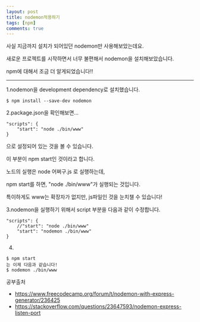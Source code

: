 ```yaml
---
layout: post
title: nodemon적용하기
tags: [npm]
comments: true
---
```


사실 지금까지 설치가 되어있던 nodemon만 사용해보았는데요.

새로운 프로젝트를 시작하면서 너무 불편해서 nodemon을 설치해보았습니다.

npm에 대해서 조금 더 알게되었습니다!!

---

1.nodemon을 development dependency로 설치했습니다.

```
$ npm install --save-dev nodemon
```

2.package.json을 확인해보면...

```
"scripts": {
	"start": "node ./bin/www"
}
```

으로 설정되어 있는 것을 볼 수 있습니다.

이 부분이 npm start인 것이라고 합니다.

노드의 실행은 node 어쩌구.js 로 실행하는데,

npm start를 하면, "node ./bin/www"가 실행되는 것입니다.

특이하게도 www는 확장자가 없지만, js파일인 것을 눈치챌 수 있습니다!

3.nodemon을 실행하기 위해서 script 부분을 다음과 같이 수정합니다.

```
"scripts": {
	//"start": "node ./bin/www"
	"start": "nodemon ./bin/www"
}
```

4.

```
$ npm start
는 이제 다음과 같습니다!
$ nodemon ./bin/www
```





공부출처

- https://www.freecodecamp.org/forum/t/nodemon-with-express-generator/236425
- https://stackoverflow.com/questions/23647593/nodemon-express-listen-port


